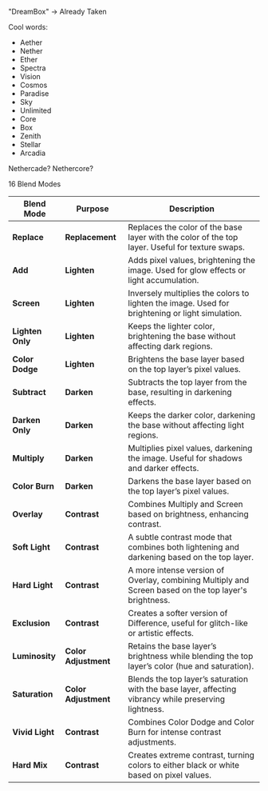 "DreamBox" -> Already Taken

Cool words:
- Aether
- Nether
- Ether
- Spectra
- Vision
- Cosmos
- Paradise
- Sky
- Unlimited
- Core
- Box
- Zenith
- Stellar
- Arcadia

Nethercade?
Nethercore?

16 Blend Modes

| Blend Mode       | Purpose              | Description                                                                                           |
| ---------------- | -------------------- | ----------------------------------------------------------------------------------------------------- |
| **Replace**      | **Replacement**      | Replaces the color of the base layer with the color of the top layer. Useful for texture swaps.       |
| **Add**          | **Lighten**          | Adds pixel values, brightening the image. Used for glow effects or light accumulation.                |
| **Screen**       | **Lighten**          | Inversely multiplies the colors to lighten the image. Used for brightening or light simulation.       |
| **Lighten Only** | **Lighten**          | Keeps the lighter color, brightening the base without affecting dark regions.                         |
| **Color Dodge**  | **Lighten**          | Brightens the base layer based on the top layer’s pixel values.                                       |
| **Subtract**     | **Darken**           | Subtracts the top layer from the base, resulting in darkening effects.                                |
| **Darken Only**  | **Darken**           | Keeps the darker color, darkening the base without affecting light regions.                           |
| **Multiply**     | **Darken**           | Multiplies pixel values, darkening the image. Useful for shadows and darker effects.                  |
| **Color Burn**   | **Darken**           | Darkens the base layer based on the top layer’s pixel values.                                         |
| **Overlay**      | **Contrast**         | Combines Multiply and Screen based on brightness, enhancing contrast.                                 |
| **Soft Light**   | **Contrast**         | A subtle contrast mode that combines both lightening and darkening based on the top layer.            |
| **Hard Light**   | **Contrast**         | A more intense version of Overlay, combining Multiply and Screen based on the top layer's brightness. |
| **Exclusion**    | **Contrast**         | Creates a softer version of Difference, useful for glitch-like or artistic effects.                   |
| **Luminosity**   | **Color Adjustment** | Retains the base layer’s brightness while blending the top layer’s color (hue and saturation).        |
| **Saturation**   | **Color Adjustment** | Blends the top layer’s saturation with the base layer, affecting vibrancy while preserving lightness. |
| **Vivid Light**  | **Contrast**         | Combines Color Dodge and Color Burn for intense contrast adjustments.                                 |
| **Hard Mix**     | **Contrast**         | Creates extreme contrast, turning colors to either black or white based on pixel values.              |

